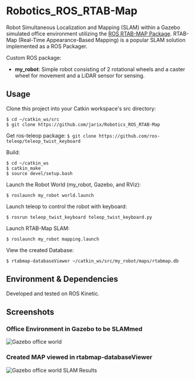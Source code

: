 # Robotics_ROS_RTAB-Map

Robot Simultaneous Localization and Mapping (SLAM) within a Gazebo simulated office environment utilizing 
the [ROS RTAB-MAP Package](http://wiki.ros.org/rtabmap_ros).  RTAB-Map (Real-Time Appearance-Based Mapping)
is a popular SLAM solution implemented as a ROS Packager. 

Custom ROS package:
- **my_robot**:  Simple robot consisting of 2 rotational wheels and a caster wheel for movement and a LiDAR sensor for sensing.

## Usage

Clone this project into your Catkin workspace's src directory:
```
$ cd ~/catkin_ws/src
$ git clone https://github.com/jarix/Robotics_ROS_RTAB-Map
```

Get ros-teleop package:
`$ git clone https://github.com/ros-teleop/teleop_twist_keyboard`

Build:
```
$ cd ~/catkin_ws
$ catkin_make
$ source devel/setup.bash
```

Launch the Robot World (my_robot, Gazebo, and RViz):
```
$ roslaunch my_robot world.launch
```

Launch teleop to control the robot with keyboard:
```
$ rosrun teleop_twist_keyboard teleop_twist_keyboard.py
```

Launch RTAB-Map SLAM:
```
$ roslaunch my_robot mapping.launch
```

View the created Database:
```
$ rtabmap-databaseViewer ~/catkin_ws/src/my_robot/maps/rtabmap.db
```

## Environment & Dependencies

Developed and tested on ROS Kinetic. 

## Screenshots

### Office Environment in Gazebo to be SLAMmed
![Gazebo office world](./screenshots/gazebo_world.jpg)

### Created MAP viewed in rtabmap-databaseViewer
![Gazebo office world SLAM Results](./RTAB-Map_Database_Viewer.jpg) 
